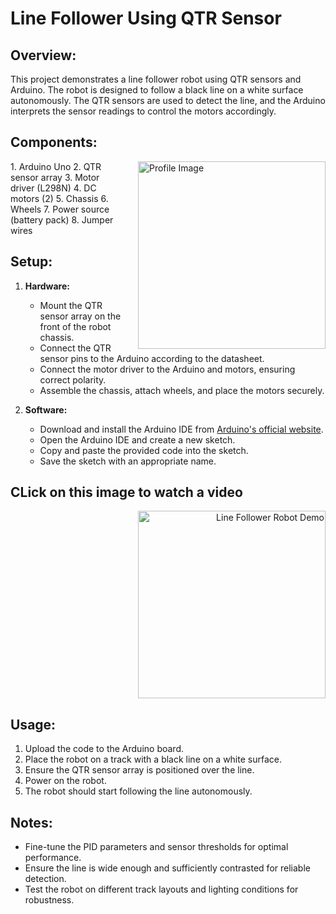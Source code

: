 # Line Follower Using QTR Sensor

## Overview:

This project demonstrates a line follower robot using QTR sensors and Arduino. The robot is designed to follow a black line on a white surface autonomously. The QTR sensors are used to detect the line, and the Arduino interprets the sensor readings to control the motors accordingly.

## Components:
<img src="https://github.com/sohailaesmat14/Line-Follower-using-QTR-sensor-/assets/170406386/dcf51759-6784-4252-8d81-fc8e6392ce31" alt="Profile Image" align="right" width="300" style="margin-left: 20px;">
1. Arduino Uno
2. QTR sensor array
3. Motor driver (L298N)
4. DC motors (2)
5. Chassis
6. Wheels
7. Power source (battery pack)
8. Jumper wires

## Setup:

1. **Hardware:**
   - Mount the QTR sensor array on the front of the robot chassis.
   - Connect the QTR sensor pins to the Arduino according to the datasheet.
   - Connect the motor driver to the Arduino and motors, ensuring correct polarity.
   - Assemble the chassis, attach wheels, and place the motors securely.

2. **Software:**
   - Download and install the Arduino IDE from [Arduino's official website](https://www.arduino.cc/en/software).
   - Open the Arduino IDE and create a new sketch.
   - Copy and paste the provided code into the sketch.
   - Save the sketch with an appropriate name.

## CLick on this image to watch a video
<p align="right">
  <a href="https://github.com/sohailaesmat14/Line-Follower-using-QTR-sensor-/assets/170406386/9857390b-2b0a-4e13-9e81-1838edcc4663">
    <img src="https://github.com/sohailaesmat14/Line-Follower-using-QTR-sensor-/assets/170406386/830a2e44-ac53-4729-926f-be385d65b813)" alt="Line Follower Robot Demo" width="300"/>
  </a>
</p>


## Usage:

1. Upload the code to the Arduino board.
2. Place the robot on a track with a black line on a white surface.
3. Ensure the QTR sensor array is positioned over the line.
4. Power on the robot.
5. The robot should start following the line autonomously.

## Notes:

- Fine-tune the PID parameters and sensor thresholds for optimal performance.
- Ensure the line is wide enough and sufficiently contrasted for reliable detection.
- Test the robot on different track layouts and lighting conditions for robustness.
